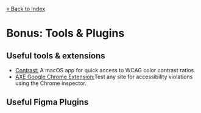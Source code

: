 [« Back to Index](../../README.md)

# Bonus: Tools & Plugins

## Useful tools & extensions

- [Contrast:](https://usecontrast.com) A macOS app for quick access to WCAG color contrast ratios.
- [AXE Google Chrome Extension:](https://chrome.google.com/webstore/detail/axe-coconut/iobddmbdndbbbfjopjdgadphaoihpojp?hl=en)Test any site for accessibility violations using the Chrome inspector.



## Useful Figma Plugins
